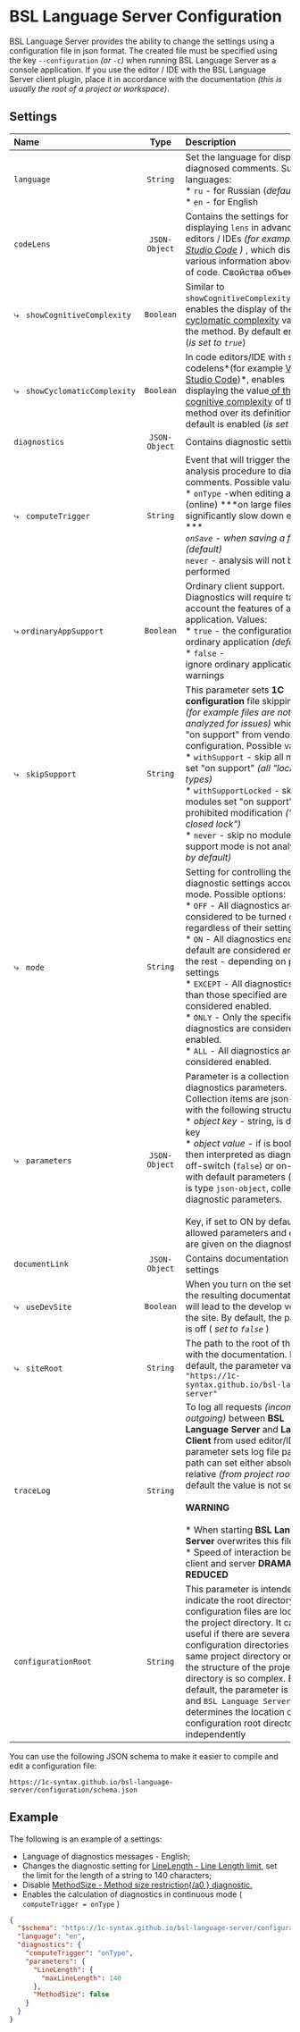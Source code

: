 # BSL Language Server Configuration

BSL Language Server provides the ability to change the settings using a configuration file in json format. The created file must be specified using the key `--configuration` *(or `-c`)*  when running BSL Language Server as a console application. If you use the editor / IDE with the BSL Language Server client plugin, place it in accordance with the documentation *(this is usually the root of a project or workspace)*.

## Settings

| Name                           |     Type      | Description                                                                                                                                                                                                                                                                                                                                                                                                                                                                                                                                          |
|:------------------------------ |:-------------:|:---------------------------------------------------------------------------------------------------------------------------------------------------------------------------------------------------------------------------------------------------------------------------------------------------------------------------------------------------------------------------------------------------------------------------------------------------------------------------------------------------------------------------------------------------- |
| `language`                     |   `String`    | Set the language for displaying diagnosed comments. Supported languages:<br>* `ru` - for Russian (*default*)<br>* `en` - for English                                                                                                                                                                                                                                                                                                                                                                                                     |
| `codeLens`                     | `JSON-Object` | Contains the settings for displaying `lens` in advanced code editors / IDEs *(for example, [Visual Studio Code](https://code.visualstudio.com/) )* , which displays various information above a block of code. Свойства объекта                                                                                                                                                                                                                                                                                                                      |
| ⤷   `showCognitiveComplexity`  |   `Boolean`   | Similar to `showCognitiveComplexityCodeLens`, enables the display of the [cyclomatic complexity](../diagnostics/CyclomaticComplexity.md) value   of the method. By default enabled (*is set to `true`*)                                                                                                                                                                                                                                                                                                                                              |
| ⤷   `showCyclomaticComplexity` |   `Boolean`   | In code editors/IDE with support codelens*(for example [Visual Studio Code](https://code.visualstudio.com/))*, enables displaying the value[ of the cognitive complexity](../diagnostics/CognitiveComplexity.md) of the method over its definition. By default is enabled (*is set to `true`*)                                                                                                                                                                                                                                                       |
| `diagnostics`                  | `JSON-Object` | Contains diagnostic settings                                                                                                                                                                                                                                                                                                                                                                                                                                                                                                                         |
| ⤷   `computeTrigger`           |   `String`    | Event that will trigger the code analysis procedure to diagnose comments. Possible values:<br>* `onType` -when editing a file (online) ***on large files can significantly slow down editing ***<em data-md-type="raw_html"><br> <code data-md-type="raw_html">onSave</code> - when saving a file (<em data-md-type="raw_html">default</em>)</em><br> `never` - analysis will not be performed                                                                                                                                                                                                                                                             |
| ⤷   `ordinaryAppSupport`       |   `Boolean`   | Ordinary client support. Diagnostics will require taking into account the features of a ordinary application. Values:<br>* `true` - the configuration uses ordinary application *(default)* <br>* `false` - <br>ignore ordinary application warnings                                                                                                                                                                                                                                                                               |
| ⤷   `skipSupport`              |   `String`    | This parameter sets **1C configuration** file skipping mode *(for example files are not analyzed for issues)* which are "on support" from vendor configuration. Possible values:<br>* `withSupport` - skip all modules set "on support" *(all "locks" types)*<br>* `withSupportLocked` -  skip modules set "on support" with prohibited modification *("yellow  closed lock")*<br>* `never` - skip no modules as support mode is not analyzed *(set by default)*                                                                   |
| ⤷   `mode`                     |   `String`    | Setting for controlling the diagnostic settings accounting mode. Possible options: <br> * `OFF` - All diagnostics are considered to be turned off, regardless of their settings. <br> * `ON` - All diagnostics enabled by default are considered enabled, the rest - depending on personal settings <br> * `EXCEPT` - All diagnostics other than those specified are considered enabled. <br> * `ONLY` - Only the specified diagnostics are considered enabled. <br> * `ALL` - All diagnostics are considered enabled. |
| ⤷   `parameters`               | `JSON-Object` | Parameter is a collection of diagnostics parameters. Collection items are json-objects with the following structure:<br>* *object key* - string, is diagnostic key<br>* *object value* - if is boolean, then interpreted as diagnostic off-switch (`false`) or on-switch with default parameters (`true`), if is type  `json-object`,  collection of diagnostic parameters.<br><br>Key, if set to ON by default and all allowed parameters and examples are given on the diagnostic page.                                    |
| `documentLink`                 | `JSON-Object` | Contains documentation link settings                                                                                                                                                                                                                                                                                                                                                                                                                                                                                                                 |
| ⤷   `useDevSite`               |   `Boolean`   | When you turn on the settings, the resulting documentation links will lead to the develop version of the site. By default, the parameter is off ( *set to `false`* )                                                                                                                                                                                                                                                                                                                                                                                 |
| ⤷   `siteRoot`                 |   `String`    | The path to the root of the site with the documentation. By default, the parameter value is `"https://1c-syntax.github.io/bsl-language-server"`                                                                                                                                                                                                                                                                                                                                                                                                      |
| `traceLog`                     |   `String`    | To log all requests *(incoming and outgoing)* between **BSL Language Server** and **Language Client**  from used editor/IDE. this parameter sets log file path. The path can set either absolute or relative *(from project root)*, by default the value is not set.<br><br>**WARNING**<br><br>* When starting **BSL Language Server** overwrites this file <br>* Speed of interaction between client and server **DRAMATICALLY REDUCED**                                                                              |
| `configurationRoot`            |   `String`    | This parameter is intended to indicate the root directory the 1C configuration files are located in the project directory. It can be useful if there are several configuration directories in the same project directory or when the structure of the project directory is so complex. By default, the parameter is empty and `BSL Language Server` determines the location of the configuration root directory independently                                                                                                                        |

You can use the following JSON schema to make it easier to compile and edit a configuration file:

```
https://1c-syntax.github.io/bsl-language-server/configuration/schema.json
```

## Example

The following is an example of a settings:

* Language of diagnostics messages - English;
* Changes the diagnostic setting for [LineLength - Line Length limit](../diagnostics/LineLength.md), set the limit for the length of a string to 140 characters;
* Disable [MethodSize - Method size restriction{/a0 } diagnostic.](../diagnostics/MethodSize.md)
* Enables the calculation of diagnostics in continuous mode ( `computeTrigger = onType` )

```json
{
  "$schema": "https://1c-syntax.github.io/bsl-language-server/configuration/schema.json",
  "language": "en",
  "diagnostics": {
    "computeTrigger": "onType",
    "parameters": {
      "LineLength": {
        "maxLineLength": 140
      },
      "MethodSize": false
    }
  }
}
```

